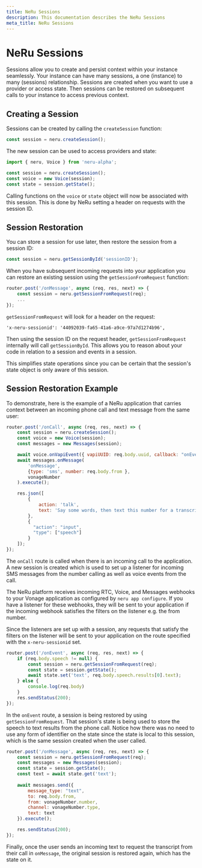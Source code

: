 ```yaml
---
title: NeRu Sessions
description: This documentation describes the NeRu Sessions
meta_title: NeRu Sessions
---
```


# NeRu Sessions

Sessions allow you to create and persist context within your instance seamlessly. Your instance can have many sessions, a one (instance) to many (sessions) relationship. Sessions are created when you want to use a provider or access state. Then sessions can be restored on subsequent calls to your instance to access previous context. 


## Creating a Session

Sessions can be created by calling the `createSession` function:

```javascript
const session = neru.createSession();
```

The new session can be used to access providers and state:

```javascript
import { neru, Voice } from 'neru-alpha';

const session = neru.createSession();
const voice = new Voice(session);
const state = session.getState();
```

Calling functions on the `voice` or `state` object will now be associated with this session. This is done by NeRu setting a header on requests with the session ID.

## Session Restoration

You can store a session for use later, then restore the session from a session ID:

```javascript
const session = neru.getSessionById('sessionID');
```

When you have subsequent incoming requests into your application you can restore an existing session using the `getSessionFromRequest` function:

```javascript
router.post('/onMessage', async (req, res, next) => {
    const session = neru.getSessionFromRequest(req);
    ...
});
```

`getSessionFromRequest` will look for a header on the request:

```
'x-neru-sessionid': '44092039-fa65-41a6-a9ce-97a7d1274b96',
```

Then using the session ID on the request header, `getSessionFromRequest` internally will call `getSessionById`. This allows you to reason about your code in relation to a session and events in a session. 

This simplifies state operations since you can be certain that the session's state object is only aware of this session. 

## Session Restoration Example

To demonstrate, here is the example of a NeRu application that carries context between an incoming phone call and text message from the same user:

```javascript
router.post('/onCall', async (req, res, next) => {
    const session = neru.createSession();
    const voice = new Voice(session);
    const messages = new Messages(session);

    await voice.onVapiEvent({ vapiUUID: req.body.uuid, callback: "onEvent" }).execute();
    await messages.onMessage(
        'onMessage',
        {type: 'sms', number: req.body.from },
        vonageNumber
    ).execute();

    res.json([
        {
            action: 'talk',
            text: 'Say some words, then text this number for a transcript',
        },
        {
          "action": "input",
          "type": ["speech"]
        }
    ]);
});
```

The `onCall` route is called when there is an incoming call to the application. A new session is created which is used to set up a listener for incoming SMS messages from the number calling as well as voice events from the call.

The NeRu platform receives incoming RTC, Voice, and Messages webhooks to your Vonage application as configured by `neru app configure`. If you have a listener for these webhooks, they will be sent to your application if the incoming webhook satisfies the filters on the listener e.g. the from number. 

Since the listeners are set up with a session, any requests that satisfy the filters on the listener will be sent to your application on the route specified with the `x-neru-sessionid` set. 


```javascript
router.post('/onEvent', async (req, res, next) => {
    if (req.body.speech != null) {
        const session = neru.getSessionFromRequest(req);
        const state = session.getState();
        await state.set('text', req.body.speech.results[0].text);
    } else {
        console.log(req.body)
    }
    res.sendStatus(200);
});
```

In the `onEvent` route, a session is being restored by using `getSessionFromRequest`. That session's state is being used to store the speech to text results from the phone call. Notice how there was no need to use any form of identifier on the state since the state is local to this session, which is the same session created when the user called.

```javascript
router.post('/onMessage', async (req, res, next) => {
    const session = neru.getSessionFromRequest(req);
    const messages = new Messages(session);
    const state = session.getState();
    const text = await state.get('text');
   
    await messages.send({
        message_type: "text",
        to: req.body.from,
        from: vonageNumber.number,
        channel: vonageNumber.type,
        text: text
    }).execute();

    res.sendStatus(200);
});
```

Finally, once the user sends an incoming text to request the transcript from their call in `onMessage`, the original session is restored again, which has the state on it.